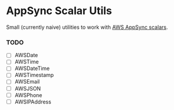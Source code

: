 # AppSync Scalar Utils

Small (currently naive) utilities to work with [AWS AppSync scalars](https://docs.aws.amazon.com/en_pv/appsync/latest/devguide/scalars.html).

### TODO

- [ ] AWSDate
- [ ] AWSTime
- [ ] AWSDateTime
- [ ] AWSTimestamp
- [ ] AWSEmail
- [ ] AWSJSON
- [ ] AWSPhone
- [ ] AWSIPAddress
